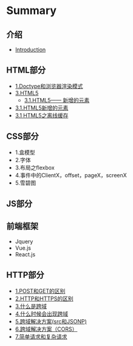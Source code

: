 # Summary

## 介绍

* [Introduction](README.md)

## HTML部分

* [1.Doctype和浏览器渲染模式](html/doctype.md)
* [3.HTML5](html/3.html5.md)
  * [3.1.HTML5—— 新增的元素](html/3.html5/3.1.html5-yuan.md)
* [3.1.HTML5新增的元素](html/2.html5yuan.md)
* [3.1 HTML5之离线缓存](html/3.1-html5.md)

## CSS部分

* 1.盒模型
* 2.字体
* 3.布局之flexbox
* 4.事件中的ClientX，offset，pageX，screenX
* 5.雪碧图

## JS部分

## 前端框架

* Jquery
* Vue.js
* React.js

## HTTP部分

* [1.POST和GET的区别](chapter1/postget.md)
* [2.HTTP和HTTPS的区别](chapter1/httphttps.md)
* [3.什么是跨域](chapter1/3..md)
* [4.什么时候会出现跨域](chapter1/4..md)
* [5.跨域解决方案\(src和JSONP\)](chapter1/cors.md)
* [6.跨域解决方案（CORS）](chapter1/6.cors.md)
* [7.简单请求和复杂请求](chapter1/7..md)

